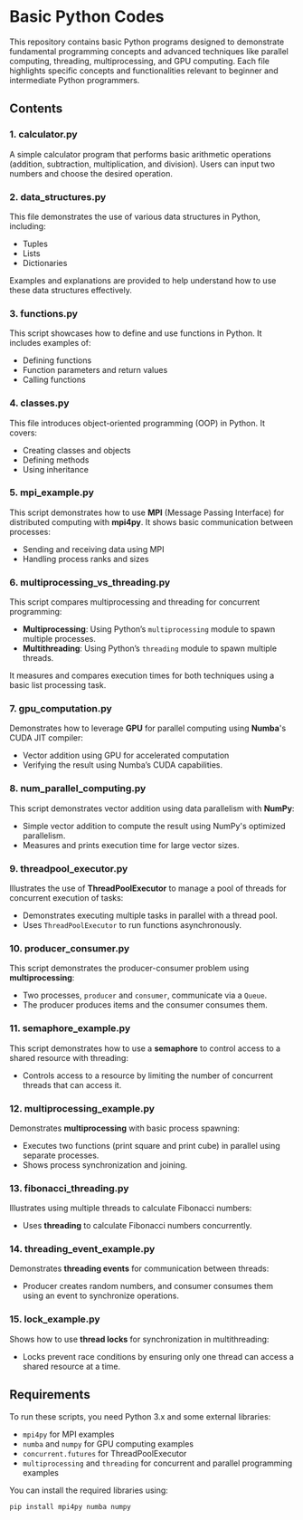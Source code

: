 # Basic Python Codes

This repository contains basic Python programs designed to demonstrate fundamental programming concepts and advanced techniques like parallel computing, threading, multiprocessing, and GPU computing. Each file highlights specific concepts and functionalities relevant to beginner and intermediate Python programmers.

## Contents

### 1. **calculator.py**
A simple calculator program that performs basic arithmetic operations (addition, subtraction, multiplication, and division). Users can input two numbers and choose the desired operation.

### 2. **data_structures.py**
This file demonstrates the use of various data structures in Python, including:
- Tuples
- Lists
- Dictionaries

Examples and explanations are provided to help understand how to use these data structures effectively.

### 3. **functions.py**
This script showcases how to define and use functions in Python. It includes examples of:
- Defining functions
- Function parameters and return values
- Calling functions

### 4. **classes.py**
This file introduces object-oriented programming (OOP) in Python. It covers:
- Creating classes and objects
- Defining methods
- Using inheritance

### 5. **mpi_example.py**
This script demonstrates how to use **MPI** (Message Passing Interface) for distributed computing with **mpi4py**. It shows basic communication between processes:
- Sending and receiving data using MPI
- Handling process ranks and sizes

### 6. **multiprocessing_vs_threading.py**
This script compares multiprocessing and threading for concurrent programming:
- **Multiprocessing**: Using Python’s `multiprocessing` module to spawn multiple processes.
- **Multithreading**: Using Python’s `threading` module to spawn multiple threads.

It measures and compares execution times for both techniques using a basic list processing task.

### 7. **gpu_computation.py**
Demonstrates how to leverage **GPU** for parallel computing using **Numba**'s CUDA JIT compiler:
- Vector addition using GPU for accelerated computation
- Verifying the result using Numba’s CUDA capabilities.

### 8. **num_parallel_computing.py**
This script demonstrates vector addition using data parallelism with **NumPy**:
- Simple vector addition to compute the result using NumPy's optimized parallelism.
- Measures and prints execution time for large vector sizes.

### 9. **threadpool_executor.py**
Illustrates the use of **ThreadPoolExecutor** to manage a pool of threads for concurrent execution of tasks:
- Demonstrates executing multiple tasks in parallel with a thread pool.
- Uses `ThreadPoolExecutor` to run functions asynchronously.

### 10. **producer_consumer.py**
This script demonstrates the producer-consumer problem using **multiprocessing**:
- Two processes, `producer` and `consumer`, communicate via a `Queue`.
- The producer produces items and the consumer consumes them.

### 11. **semaphore_example.py**
This script demonstrates how to use a **semaphore** to control access to a shared resource with threading:
- Controls access to a resource by limiting the number of concurrent threads that can access it.

### 12. **multiprocessing_example.py**
Demonstrates **multiprocessing** with basic process spawning:
- Executes two functions (print square and print cube) in parallel using separate processes.
- Shows process synchronization and joining.

### 13. **fibonacci_threading.py**
Illustrates using multiple threads to calculate Fibonacci numbers:
- Uses **threading** to calculate Fibonacci numbers concurrently.

### 14. **threading_event_example.py**
Demonstrates **threading events** for communication between threads:
- Producer creates random numbers, and consumer consumes them using an event to synchronize operations.

### 15. **lock_example.py**
Shows how to use **thread locks** for synchronization in multithreading:
- Locks prevent race conditions by ensuring only one thread can access a shared resource at a time.

## Requirements

To run these scripts, you need Python 3.x and some external libraries:
- `mpi4py` for MPI examples
- `numba` and `numpy` for GPU computing examples
- `concurrent.futures` for ThreadPoolExecutor
- `multiprocessing` and `threading` for concurrent and parallel programming examples

You can install the required libraries using:

```bash
pip install mpi4py numba numpy
